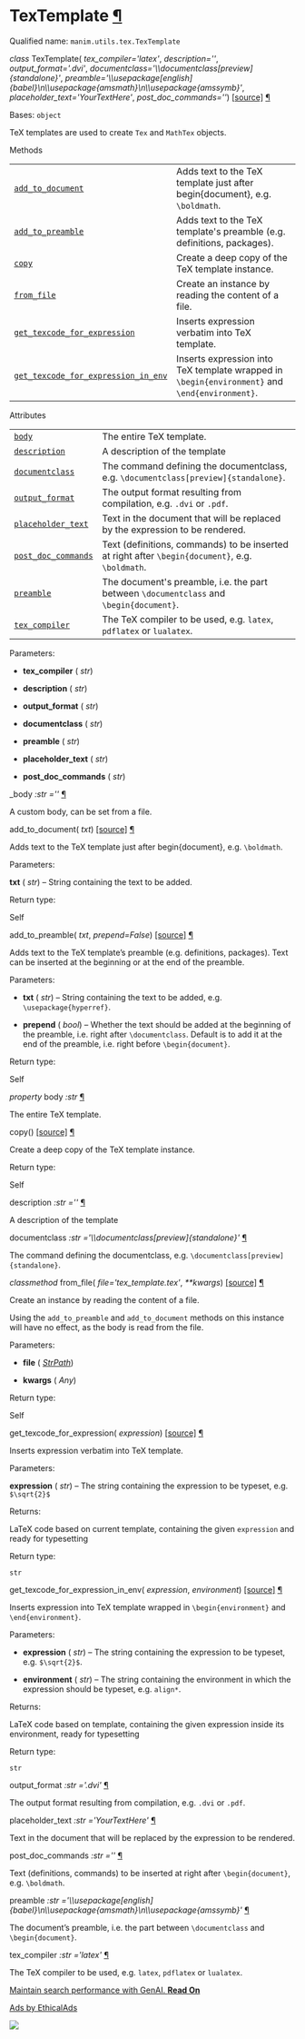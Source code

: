 # TexTemplate [¶](https://docs.manim.community/en/stable/reference/manim.utils.tex.TexTemplate.html\#textemplate "Link to this heading")

Qualified name: `manim.utils.tex.TexTemplate`

_class_ TexTemplate( _tex\_compiler='latex'_, _description=''_, _output\_format='.dvi'_, _documentclass='\\\documentclass\[preview\]{standalone}'_, _preamble='\\\usepackage\[english\]{babel}\\n\\\usepackage{amsmath}\\n\\\usepackage{amssymb}'_, _placeholder\_text='YourTextHere'_, _post\_doc\_commands=''_) [\[source\]](https://docs.manim.community/en/stable/_modules/manim/utils/tex.html#TexTemplate) [¶](https://docs.manim.community/en/stable/reference/manim.utils.tex.TexTemplate.html#manim.utils.tex.TexTemplate "Link to this definition")

Bases: `object`

TeX templates are used to create `Tex` and `MathTex` objects.

Methods

|     |     |
| --- | --- |
| [`add_to_document`](https://docs.manim.community/en/stable/reference/manim.utils.tex.TexTemplate.html#manim.utils.tex.TexTemplate.add_to_document "manim.utils.tex.TexTemplate.add_to_document") | Adds text to the TeX template just after begin{document}, e.g. `\boldmath`. |
| [`add_to_preamble`](https://docs.manim.community/en/stable/reference/manim.utils.tex.TexTemplate.html#manim.utils.tex.TexTemplate.add_to_preamble "manim.utils.tex.TexTemplate.add_to_preamble") | Adds text to the TeX template's preamble (e.g. definitions, packages). |
| [`copy`](https://docs.manim.community/en/stable/reference/manim.utils.tex.TexTemplate.html#manim.utils.tex.TexTemplate.copy "manim.utils.tex.TexTemplate.copy") | Create a deep copy of the TeX template instance. |
| [`from_file`](https://docs.manim.community/en/stable/reference/manim.utils.tex.TexTemplate.html#manim.utils.tex.TexTemplate.from_file "manim.utils.tex.TexTemplate.from_file") | Create an instance by reading the content of a file. |
| [`get_texcode_for_expression`](https://docs.manim.community/en/stable/reference/manim.utils.tex.TexTemplate.html#manim.utils.tex.TexTemplate.get_texcode_for_expression "manim.utils.tex.TexTemplate.get_texcode_for_expression") | Inserts expression verbatim into TeX template. |
| [`get_texcode_for_expression_in_env`](https://docs.manim.community/en/stable/reference/manim.utils.tex.TexTemplate.html#manim.utils.tex.TexTemplate.get_texcode_for_expression_in_env "manim.utils.tex.TexTemplate.get_texcode_for_expression_in_env") | Inserts expression into TeX template wrapped in `\begin{environment}` and `\end{environment}`. |

Attributes

|     |     |
| --- | --- |
| [`body`](https://docs.manim.community/en/stable/reference/manim.utils.tex.TexTemplate.html#manim.utils.tex.TexTemplate.body "manim.utils.tex.TexTemplate.body") | The entire TeX template. |
| [`description`](https://docs.manim.community/en/stable/reference/manim.utils.tex.TexTemplate.html#manim.utils.tex.TexTemplate.description "manim.utils.tex.TexTemplate.description") | A description of the template |
| [`documentclass`](https://docs.manim.community/en/stable/reference/manim.utils.tex.TexTemplate.html#manim.utils.tex.TexTemplate.documentclass "manim.utils.tex.TexTemplate.documentclass") | The command defining the documentclass, e.g. `\documentclass[preview]{standalone}`. |
| [`output_format`](https://docs.manim.community/en/stable/reference/manim.utils.tex.TexTemplate.html#manim.utils.tex.TexTemplate.output_format "manim.utils.tex.TexTemplate.output_format") | The output format resulting from compilation, e.g. `.dvi` or `.pdf`. |
| [`placeholder_text`](https://docs.manim.community/en/stable/reference/manim.utils.tex.TexTemplate.html#manim.utils.tex.TexTemplate.placeholder_text "manim.utils.tex.TexTemplate.placeholder_text") | Text in the document that will be replaced by the expression to be rendered. |
| [`post_doc_commands`](https://docs.manim.community/en/stable/reference/manim.utils.tex.TexTemplate.html#manim.utils.tex.TexTemplate.post_doc_commands "manim.utils.tex.TexTemplate.post_doc_commands") | Text (definitions, commands) to be inserted at right after `\begin{document}`, e.g. `\boldmath`. |
| [`preamble`](https://docs.manim.community/en/stable/reference/manim.utils.tex.TexTemplate.html#manim.utils.tex.TexTemplate.preamble "manim.utils.tex.TexTemplate.preamble") | The document's preamble, i.e. the part between `\documentclass` and `\begin{document}`. |
| [`tex_compiler`](https://docs.manim.community/en/stable/reference/manim.utils.tex.TexTemplate.html#manim.utils.tex.TexTemplate.tex_compiler "manim.utils.tex.TexTemplate.tex_compiler") | The TeX compiler to be used, e.g. `latex`, `pdflatex` or `lualatex`. |

Parameters:

- **tex\_compiler** ( _str_)

- **description** ( _str_)

- **output\_format** ( _str_)

- **documentclass** ( _str_)

- **preamble** ( _str_)

- **placeholder\_text** ( _str_)

- **post\_doc\_commands** ( _str_)


\_body _:str_ _=''_ [¶](https://docs.manim.community/en/stable/reference/manim.utils.tex.TexTemplate.html#manim.utils.tex.TexTemplate._body "Link to this definition")

A custom body, can be set from a file.

add\_to\_document( _txt_) [\[source\]](https://docs.manim.community/en/stable/_modules/manim/utils/tex.html#TexTemplate.add_to_document) [¶](https://docs.manim.community/en/stable/reference/manim.utils.tex.TexTemplate.html#manim.utils.tex.TexTemplate.add_to_document "Link to this definition")

Adds text to the TeX template just after begin{document}, e.g. `\boldmath`.

Parameters:

**txt** ( _str_) – String containing the text to be added.

Return type:

Self

add\_to\_preamble( _txt_, _prepend=False_) [\[source\]](https://docs.manim.community/en/stable/_modules/manim/utils/tex.html#TexTemplate.add_to_preamble) [¶](https://docs.manim.community/en/stable/reference/manim.utils.tex.TexTemplate.html#manim.utils.tex.TexTemplate.add_to_preamble "Link to this definition")

Adds text to the TeX template’s preamble (e.g. definitions, packages). Text can be inserted at the beginning or at the end of the preamble.

Parameters:

- **txt** ( _str_) – String containing the text to be added, e.g. `\usepackage{hyperref}`.

- **prepend** ( _bool_) – Whether the text should be added at the beginning of the preamble, i.e. right after `\documentclass`.
Default is to add it at the end of the preamble, i.e. right before `\begin{document}`.


Return type:

Self

_property_ body _:str_ [¶](https://docs.manim.community/en/stable/reference/manim.utils.tex.TexTemplate.html#manim.utils.tex.TexTemplate.body "Link to this definition")

The entire TeX template.

copy() [\[source\]](https://docs.manim.community/en/stable/_modules/manim/utils/tex.html#TexTemplate.copy) [¶](https://docs.manim.community/en/stable/reference/manim.utils.tex.TexTemplate.html#manim.utils.tex.TexTemplate.copy "Link to this definition")

Create a deep copy of the TeX template instance.

Return type:

Self

description _:str_ _=''_ [¶](https://docs.manim.community/en/stable/reference/manim.utils.tex.TexTemplate.html#manim.utils.tex.TexTemplate.description "Link to this definition")

A description of the template

documentclass _:str_ _='\\\documentclass\[preview\]{standalone}'_ [¶](https://docs.manim.community/en/stable/reference/manim.utils.tex.TexTemplate.html#manim.utils.tex.TexTemplate.documentclass "Link to this definition")

The command defining the documentclass, e.g. `\documentclass[preview]{standalone}`.

_classmethod_ from\_file( _file='tex\_template.tex'_, _\*\*kwargs_) [\[source\]](https://docs.manim.community/en/stable/_modules/manim/utils/tex.html#TexTemplate.from_file) [¶](https://docs.manim.community/en/stable/reference/manim.utils.tex.TexTemplate.html#manim.utils.tex.TexTemplate.from_file "Link to this definition")

Create an instance by reading the content of a file.

Using the `add_to_preamble` and `add_to_document` methods on this instance
will have no effect, as the body is read from the file.

Parameters:

- **file** ( [_StrPath_](https://docs.manim.community/en/stable/reference/manim.typing.html#manim.typing.StrPath "manim.typing.StrPath"))

- **kwargs** ( _Any_)


Return type:

Self

get\_texcode\_for\_expression( _expression_) [\[source\]](https://docs.manim.community/en/stable/_modules/manim/utils/tex.html#TexTemplate.get_texcode_for_expression) [¶](https://docs.manim.community/en/stable/reference/manim.utils.tex.TexTemplate.html#manim.utils.tex.TexTemplate.get_texcode_for_expression "Link to this definition")

Inserts expression verbatim into TeX template.

Parameters:

**expression** ( _str_) – The string containing the expression to be typeset, e.g. `$\sqrt{2}$`

Returns:

LaTeX code based on current template, containing the given `expression` and ready for typesetting

Return type:

`str`

get\_texcode\_for\_expression\_in\_env( _expression_, _environment_) [\[source\]](https://docs.manim.community/en/stable/_modules/manim/utils/tex.html#TexTemplate.get_texcode_for_expression_in_env) [¶](https://docs.manim.community/en/stable/reference/manim.utils.tex.TexTemplate.html#manim.utils.tex.TexTemplate.get_texcode_for_expression_in_env "Link to this definition")

Inserts expression into TeX template wrapped in `\begin{environment}` and `\end{environment}`.

Parameters:

- **expression** ( _str_) – The string containing the expression to be typeset, e.g. `$\sqrt{2}$`.

- **environment** ( _str_) – The string containing the environment in which the expression should be typeset, e.g. `align*`.


Returns:

LaTeX code based on template, containing the given expression inside its environment, ready for typesetting

Return type:

`str`

output\_format _:str_ _='.dvi'_ [¶](https://docs.manim.community/en/stable/reference/manim.utils.tex.TexTemplate.html#manim.utils.tex.TexTemplate.output_format "Link to this definition")

The output format resulting from compilation, e.g. `.dvi` or `.pdf`.

placeholder\_text _:str_ _='YourTextHere'_ [¶](https://docs.manim.community/en/stable/reference/manim.utils.tex.TexTemplate.html#manim.utils.tex.TexTemplate.placeholder_text "Link to this definition")

Text in the document that will be replaced by the expression to be rendered.

post\_doc\_commands _:str_ _=''_ [¶](https://docs.manim.community/en/stable/reference/manim.utils.tex.TexTemplate.html#manim.utils.tex.TexTemplate.post_doc_commands "Link to this definition")

Text (definitions, commands) to be inserted at right after `\begin{document}`, e.g. `\boldmath`.

preamble _:str_ _='\\\usepackage\[english\]{babel}\\n\\\usepackage{amsmath}\\n\\\usepackage{amssymb}'_ [¶](https://docs.manim.community/en/stable/reference/manim.utils.tex.TexTemplate.html#manim.utils.tex.TexTemplate.preamble "Link to this definition")

The document’s preamble, i.e. the part between `\documentclass` and `\begin{document}`.

tex\_compiler _:str_ _='latex'_ [¶](https://docs.manim.community/en/stable/reference/manim.utils.tex.TexTemplate.html#manim.utils.tex.TexTemplate.tex_compiler "Link to this definition")

The TeX compiler to be used, e.g. `latex`, `pdflatex` or `lualatex`.

[Maintain search performance with GenAI. **Read On**](https://server.ethicalads.io/proxy/click/8443/019600e7-72eb-71c2-ac5d-c527ad001c69/)

[Ads by EthicalAds](https://www.ethicalads.io/advertisers/topics/backend-web/?ref=ea-text)

![](https://server.ethicalads.io/proxy/view/8443/019600e7-72eb-71c2-ac5d-c527ad001c69/)